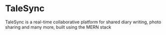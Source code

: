 # TaleSync
TaleSync is a real-time collaborative platform for shared diary writing, photo sharing and many more, built using the MERN stack

